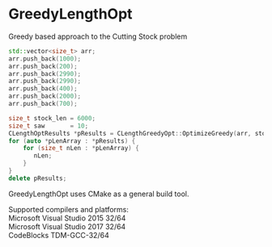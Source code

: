 # GreedyLengthOpt
Greedy based approach to the Cutting Stock problem

```C++
std::vector<size_t> arr;
arr.push_back(1000);
arr.push_back(200);
arr.push_back(2990);
arr.push_back(2990);
arr.push_back(400);
arr.push_back(2000);
arr.push_back(700);

size_t stock_len = 6000;
size_t saw       = 10;
CLengthOptResults *pResults = CLengthGreedyOpt::OptimizeGreedy(arr, stock_len, saw);
for (auto *pLenArray : *pResults) {
    for (size_t nLen : *pLenArray) {
       nLen;
    }
}
delete pResults;
```

GreedyLengthOpt uses CMake as a general build tool.   

Supported compilers and platforms:   
Microsoft Visual Studio 2015 32/64   
Microsoft Visual Studio 2017 32/64  
CodeBlocks TDM-GCC-32/64
